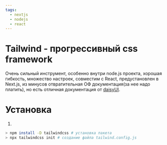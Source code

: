 ```yaml
---
tags:
  - nextjs
  - nodejs
  - react
---
```

# Tailwind - прогрессивный css framework
Очень сильный инструмент, особенно внутри node.js проекта, хорошая гибкость, множество настроек, совместим с React, предустановлен в Next.js, из минусов отвратительная ОФ документация(за нее надо платить), но есть отличная документация от [daisyUI](https://daisyui.com/). 

# Установка

1. 
```bash
> npm install -D tailwindcss # установка пакета
> npx tailwindcss init # создание файла tailwind.config.js
```

